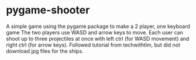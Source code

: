# pygame-shooter
A simple game using the pygame package to make a 2 player, one keyboard game
The two players use WASD and arrow keys to move. Each user can shoot up to three projectiles at once with left ctrl (for WASD movement) and right ctrl (for arrow keys).
Followed tutorial from techwithtim, but did not download jpg files for the ships.
